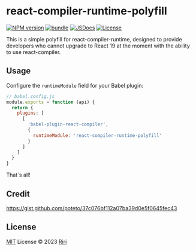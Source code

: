 # react-compiler-runtime-polyfill

[![NPM version][npm-version-src]][npm-version-href]
[![bundle][bundle-src]][bundle-href]
[![JSDocs][jsdocs-src]][jsdocs-href]
[![License][license-src]][license-href]

This is a simple polyfill for react-compiler-runtime, designed to provide developers who cannot upgrade to React 19 at the moment with the ability to use react-compiler.

## Usage

Configure the `runtimeModule` field for your Babel plugin:

```js
// babel.config.js
module.exports = function (api) {
  return {
    plugins: [
      [
        'babel-plugin-react-compiler',
        {
          runtimeModule: 'react-compiler-runtime-polyfill'
        }
      ]
    ]
  }
}
```

That`s all!

## Credit

https://gist.github.com/poteto/37c076bf112a07ba39d0e5f0645fec43

## License

[MIT](./LICENSE) License © 2023 [Riri](https://github.com/Daydreamer-riri)

[npm-version-src]:https://img.shields.io/npm/v/react-compiler-runtime-polyfill?style=flat&colorA=080f12&colorB=1fa669
[npm-version-href]:https://www.npmjs.com/package/react-compiler-runtime-polyfill
[bundle-src]: https://img.shields.io/bundlephobia/minzip/react-compiler-runtime-polyfill?style=flat&colorA=080f12&colorB=1fa669&label=minzip
[bundle-href]: https://bundlephobia.com/result?p=react-compiler-runtime-polyfill
[license-src]: https://img.shields.io/github/license/daydreamer-riri/react-compiler-runtime-polyfill.svg?style=flat&colorA=080f12&colorB=1fa669
[license-href]: https://github.com/daydreamer-riri/react-compiler-runtime-polyfill/blob/main/LICENSE
[jsdocs-src]: https://img.shields.io/badge/jsdocs-reference-080f12?style=flat&colorA=080f12&colorB=1fa669
[jsdocs-href]: https://www.jsdocs.io/package/react-compiler-runtime-polyfill
